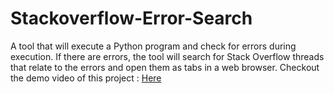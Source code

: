 # Stackoverflow-Error-Search
A tool that will execute a Python program and check for errors during execution. If there are errors, the tool will search for Stack Overflow threads that relate to the errors and open them as tabs in a web browser.
Checkout the demo video of this project : [Here](https://youtu.be/bEPQp4KoU-E)
